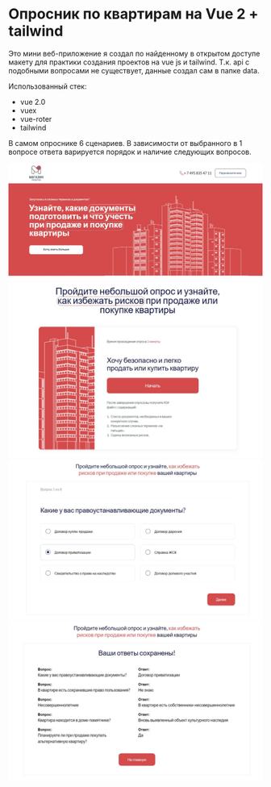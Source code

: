 # Опросник по квартирам на Vue 2 + tailwind

Это мини веб-приложение я создал по найденному в открытом доступе макету
для практики создания проектов на vue js и tailwind. Т.к. api с подобными
вопросами не существует, данные создал сам в папке data.

Использованный стек:

- vue 2.0
- vuex
- vue-roter
- tailwind

В самом опроснике 6 сценариев. В зависимости от выбранного в 1 вопросе
ответа варируется порядок и наличие следующих вопросов.

![screenshot 1](public/Screenshot1.jpg)
![screenshot 1](public/Screenshot2.jpg)
![screenshot 1](public/Screenshot3.jpg)
![screenshot 1](public/Screenshot4.jpg)
